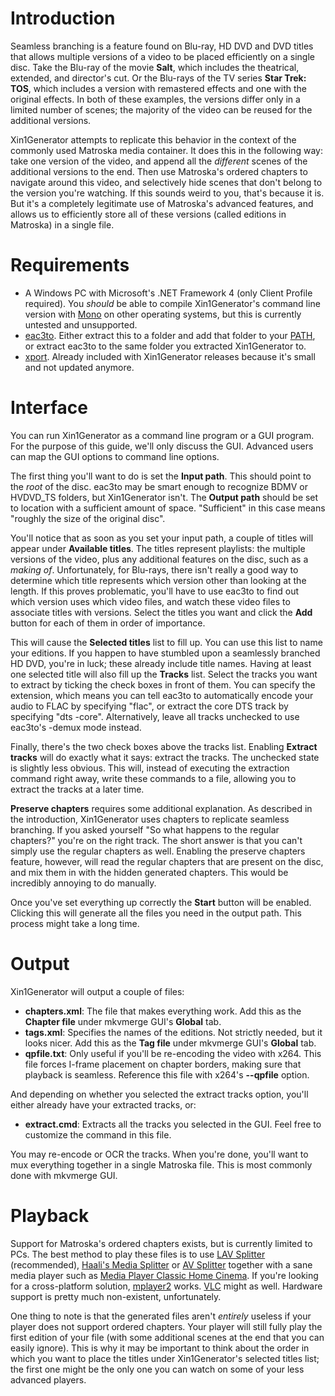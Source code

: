 # Introduction #
Seamless branching is a feature found on Blu-ray, HD DVD and DVD titles that allows multiple versions of a video to be placed efficiently on a single disc. Take the Blu-ray of the movie **Salt**, which includes the theatrical, extended, and director's cut. Or the Blu-rays of the TV series **Star Trek: TOS**, which includes a version with remastered effects and one with the original effects. In both of these examples, the versions differ only in a limited number of scenes; the majority of the video can be reused for the additional versions.

Xin1Generator attempts to replicate this behavior in the context of the commonly used Matroska media container. It does this in the following way: take one version of the video, and append all the _different_ scenes of the additional versions to the end. Then use Matroska's ordered chapters to navigate around this video, and selectively hide scenes that don't belong to the version you're watching. If this sounds weird to you, that's because it is. But it's a completely legitimate use of Matroska's advanced features, and allows us to efficiently store all of these versions (called editions in Matroska) in a single file.

# Requirements #
  * A Windows PC with Microsoft's .NET Framework 4 (only Client Profile required). You _should_ be able to compile Xin1Generator's command line version with [Mono](http://www.mono-project.com/) on other operating systems, but this is currently untested and unsupported.
  * [eac3to](http://forum.doom9.org/showthread.php?t=125966). Either extract this to a folder and add that folder to your [PATH](http://en.wikipedia.org/wiki/PATH_%28variable%29), or extract eac3to to the same folder you extracted Xin1Generator to.
  * [xport](http://www.w6rz.net/). Already included with Xin1Generator releases because it's small and not updated anymore.

# Interface #
You can run Xin1Generator as a command line program or a GUI program. For the purpose of this guide, we'll only discuss the GUI. Advanced users can map the GUI options to command line options.

The first thing you'll want to do is set the **Input path**. This should point to the _root_ of the disc. eac3to may be smart enough to recognize BDMV or HVDVD\_TS folders, but Xin1Generator isn't. The **Output path** should be set to location with a sufficient amount of space. "Sufficient" in this case means "roughly the size of the original disc".

You'll notice that as soon as you set your input path, a couple of titles will appear under **Available titles**. The titles represent playlists: the multiple versions of the video, plus any additional features on the disc, such as a _making of_. Unfortunately, for Blu-rays, there isn't really a good way to determine which title represents which version other than looking at the length. If this proves problematic, you'll have to use eac3to to find out which version uses which video files, and watch these video files to associate titles with versions. Select the titles you want and click the **Add** button for each of them in order of importance.

This will cause the **Selected titles** list to fill up. You can use this list to name your editions. If you happen to have stumbled upon a seamlessly branched HD DVD, you're in luck; these already include title names. Having at least one selected title will also fill up the **Tracks** list. Select the tracks you want to extract by ticking the check boxes in front of them. You can specify the extension, which means you can tell eac3to to automatically encode your audio to FLAC by specifying "flac", or extract the core DTS track by specifying "dts -core". Alternatively, leave all tracks unchecked to use eac3to's -demux mode instead.

Finally, there's the two check boxes above the tracks list. Enabling **Extract tracks** will do exactly what it says: extract the tracks. The unchecked state is slightly less obvious. This will, instead of executing the extraction command right away, write these commands to a file, allowing you to extract the tracks at a later time.

**Preserve chapters** requires some additional explanation. As described in the introduction, Xin1Generator uses chapters to replicate seamless branching. If you asked yourself "So what happens to the regular chapters?" you're on the right track. The short answer is that you can't simply use the regular chapters as well. Enabling the preserve chapters feature, however, will read the regular chapters that are present on the disc, and mix them in with the hidden generated chapters. This would be incredibly annoying to do manually.

Once you've set everything up correctly the **Start** button will be enabled. Clicking this will generate all the files you need in the output path. This process might take a long time.

# Output #
Xin1Generator will output a couple of files:
  * **chapters.xml**: The file that makes everything work. Add this as the **Chapter file** under mkvmerge GUI's **Global** tab.
  * **tags.xml**: Specifies the names of the editions. Not strictly needed, but it looks nicer. Add this as the **Tag file** under mkvmerge GUI's **Global** tab.
  * **qpfile.txt**: Only useful if you'll be re-encoding the video with x264. This file forces I-frame placement on chapter borders, making sure that playback is seamless. Reference this file with x264's **--qpfile** option.

And depending on whether you selected the extract tracks option, you'll either already have your extracted tracks, or:
  * **extract.cmd**: Extracts all the tracks you selected in the GUI. Feel free to customize the command in this file.

You may re-encode or OCR the tracks. When you're done, you'll want to mux everything together in a single Matroska file. This is most commonly done with mkvmerge GUI.

# Playback #
Support for Matroska's ordered chapters exists, but is currently limited to PCs. The best method to play these files is to use [LAV Splitter](https://code.google.com/p/lavfilters/) (recommended), [Haali's Media Splitter](http://haali.su/mkv/) or [AV Splitter](http://avsplitter.avmedia.su/en) together with a sane media player such as [Media Player Classic Home Cinema](http://mpc-hc.sourceforge.net/). If you're looking for a cross-platform solution, [mplayer2](http://www.mplayer2.org/) works. [VLC](http://www.videolan.org/vlc/) might as well. Hardware support is pretty much non-existent, unfortunately.

One thing to note is that the generated files aren't _entirely_ useless if your player does not support ordered chapters. Your player will still fully play the first edition of your file (with some additional scenes at the end that you can easily ignore). This is why it may be important to think about the order in which you want to place the titles under Xin1Generator's selected titles list; the first one might be the only one you can watch on some of your less advanced players.